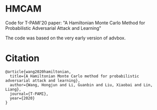 # HMCAM

Code for T-PAMI'20 paper: "A Hamiltonian Monte Carlo Method for Probabilistic Adversarial Attack and Learning"

The code was based on the very early version of advbox.

# Citation
```
@article{wang2020hamiltonian,
  title={A Hamiltonian Monte Carlo method for probabilistic adversarial attack and learning},
  author={Wang, Hongjun and Li, Guanbin and Liu, Xiaobai and Lin, Liang},
  journal={T-PAMI},
  year={2020}
}
```
